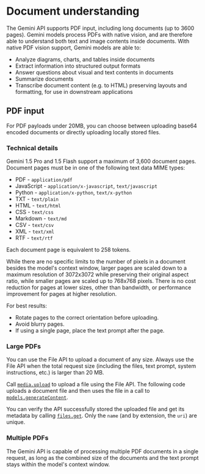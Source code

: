 # Document understanding

The Gemini API supports PDF input, including long documents (up to 3600 pages). Gemini models process PDFs with native vision, and are therefore able to understand both text and image contents inside documents. With native PDF vision support, Gemini models are able to:

- Analyze diagrams, charts, and tables inside documents
- Extract information into structured output formats
- Answer questions about visual and text contents in documents
- Summarize documents
- Transcribe document content (e.g. to HTML) preserving layouts and formatting, for use in downstream applications

## PDF input

For PDF payloads under 20MB, you can choose between uploading base64 encoded documents or directly uploading locally stored files.

### Technical details

Gemini 1.5 Pro and 1.5 Flash support a maximum of 3,600 document pages. Document pages must be in one of the following text data MIME types:

- PDF - `application/pdf`
- JavaScript - `application/x-javascript`, `text/javascript`
- Python - `application/x-python`, `text/x-python`
- TXT - `text/plain`
- HTML - `text/html`
- CSS - `text/css`
- Markdown - `text/md`
- CSV - `text/csv`
- XML - `text/xml`
- RTF - `text/rtf`

Each document page is equivalent to 258 tokens.

While there are no specific limits to the number of pixels in a document besides the model's context window, larger pages are scaled down to a maximum resolution of 3072x3072 while preserving their original aspect ratio, while smaller pages are scaled up to 768x768 pixels. There is no cost reduction for pages at lower sizes, other than bandwidth, or performance improvement for pages at higher resolution.

For best results:

- Rotate pages to the correct orientation before uploading.
- Avoid blurry pages.
- If using a single page, place the text prompt after the page.

### Large PDFs

You can use the File API to upload a document of any size. Always use the File API when the total request size (including the files, text prompt, system instructions, etc.) is larger than 20 MB.

Call [`media.upload`](https://ai.google.dev/api/rest/v1beta/media/upload) to upload a file using the File API. The following code uploads a document file and then uses the file in a call to [`models.generateContent`](https://ai.google.dev/api/generate-content#method:-models.generatecontent).

You can verify the API successfully stored the uploaded file and get its metadata by calling [`files.get`](https://ai.google.dev/api/rest/v1beta/files/get). Only the `name` (and by extension, the `uri`) are unique.

### Multiple PDFs

The Gemini API is capable of processing multiple PDF documents in a single request, as long as the combined size of the documents and the text prompt stays within the model's context window.